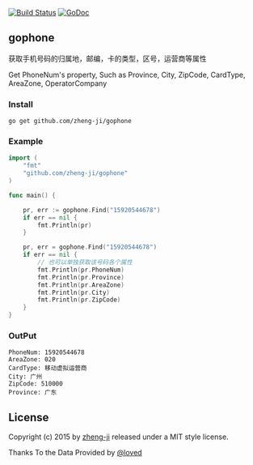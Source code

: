 [![Build Status](https://travis-ci.org/zheng-ji/gophone.svg)](https://travis-ci.org/zheng-ji/gophone) [![GoDoc](https://godoc.org/github.com/zheng-ji/gophone?status.svg)](https://godoc.org/github.com/zheng-ji/gophone)

## gophone

获取手机号码的归属地，邮编，卡的类型，区号，运营商等属性

Get PhoneNum's property,
Such as Province, City, ZipCode, CardType, AreaZone, OperatorCompany


### Install

```
go get github.com/zheng-ji/gophone
```

### Example

```go
import (
	"fmt"
	"github.com/zheng-ji/gophone"
)

func main() {

	pr, err := gophone.Find("15920544678")
	if err == nil {
		fmt.Println(pr)
	}

	pr, err = gophone.Find("15920544678")
	if err == nil {
		// 也可以单独获取该号码各个属性
		fmt.Println(pr.PhoneNum)
		fmt.Println(pr.Province)
		fmt.Println(pr.AreaZone)
		fmt.Println(pr.City)
		fmt.Println(pr.ZipCode)
	}
}
```

### OutPut

```
PhoneNum: 15920544678
AreaZone: 020
CardType: 移动虚拟运营商
City: 广州
ZipCode: 510000
Province: 广东
```

License
-------

Copyright (c) 2015 by [zheng-ji](http://zheng-ji.info) released under a MIT style license.

Thanks To the Data Provided by [@loved](https://github.com/lovedboy)

